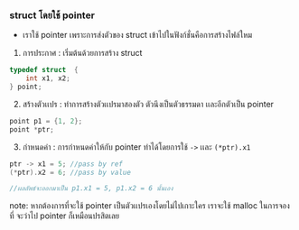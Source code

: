 ### struct โดยใช้ pointer
- เราใช้ pointer เพราะการส่งตัวของ struct เข้าไปในฟังก์ชั่นคือการสร้างไฟล์ใหม

1. การประกาศ : เริ่มต้นด้วยการสร้าง struct

```c
typedef struct  {
    int x1, x2;
} point;
```

2. สร้างตัวเเปร :  ทำการสร้างตัวเเปรมาสองตัว ตัวนึงเป็นตัวธรรมดา เเละอีกตัวเป็น pointer

```c
point p1 = {1, 2};
point *ptr;
```

3. กำหนดค่า : การกำหนดค่าให้กับ pointer ทำได้โดยการใช้ `->` เเละ `(*ptr).x1`

```c
ptr -> x1 = 5; //pass by ref
(*ptr).x2 = 6; //pass by value

//ผลลัพธ์จะออกมาเป็น p1.x1 = 5, p1.x2 = 6 นั้นเอง
```

note: หากต้องการที่จะใช้ pointer เป็นตัวเเปรเองโดยไม่ไปเกาะใคร เราจะใช้ malloc ในการจองที่ 
จะว่าไป pointer ก็เหมือนปรสิตเลย 